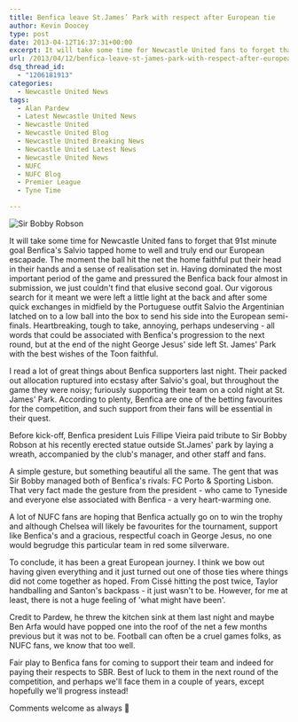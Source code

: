 ```yaml
---
title: Benfica leave St.James’ Park with respect after European tie
author: Kevin Doocey
type: post
date: 2013-04-12T16:37:31+00:00
excerpt: It will take some time for Newcastle United fans to forget that 91st minute goal Salvio tapped home to well and truly end our European escapade. The moment the ball hit the net the..
url: /2013/04/12/benfica-leave-st-james-park-with-respect-after-european-tie/
dsq_thread_id:
  - "1206181913"
categories:
  - Newcastle United News
tags:
  - Alan Pardew
  - Latest Newcastle United News
  - Newcastle United
  - Newcastle United Blog
  - Newcastle United Breaking News
  - Newcastle United Latest News
  - Newcastle United News
  - NUFC
  - NUFC Blog
  - Premier League
  - Tyne Time

---
```

![Sir Bobby Robson](https://www.tynetime.com/wp-content/uploads/2013/04/Benfica-St.James-Park.jpg "Benfica - Fans, staff and manager pay tribute to Sir Bobby")

It will take some time for Newcastle United fans to forget that 91st minute goal Benfica's Salvio tapped home to well and truly end our European escapade. The moment the ball hit the net the home faithful put their head in their hands and a sense of realisation set in. Having dominated the most important period of the game and pressured the Benfica back four almost in submission, we just couldn't find that elusive second goal. Our vigorous search for it meant we were left a little light at the back and after some quick exchanges in midfield by the Portuguese outfit Salvio the Argentinian latched on to a low ball into the box to send his side into the European semi-finals. Heartbreaking, tough to take, annoying, perhaps undeserving  - all words that could be associated with Benfica's progression to the next round, but at the end of the night George Jesus' side left St. James' Park with the best wishes of the Toon faithful.

I read a lot of great things about Benfica supporters last night. Their packed out allocation ruptured into ecstasy after Salvio's goal, but throughout the game they were noisy; furiously supporting their team on a cold night at St. James' Park. According to plenty, Benfica are one of the betting favourites for the competition, and such support from their fans will be essential in their quest.

Before kick-off, Benfica president Luis Fillipe Vieira paid tribute to Sir Bobby Robson at his recently erected statue outside St.James' park by laying a wreath, accompanied by the club's manager, and other staff and fans.

A simple gesture, but something beautiful all the same. The gent that was Sir Bobby managed both of Benfica's rivals: FC Porto & Sporting Lisbon. That very fact made the gesture from the president - who came to Tyneside and everyone else associated with Benfica - a very heart-warming one.

A lot of NUFC fans are hoping that Benfica actually go on to win the trophy and although Chelsea will likely be favourites for the tournament, support like Benfica's and a gracious, respectful coach in George Jesus, no one would begrudge this particular team in red some silverware.

To conclude, it has been a great European journey. I think we bow out having given everything and it just turned out one of those ties where things did not come together as hoped. From Cissé hitting the post twice, Taylor handballing and Santon's backpass - it just wasn't to be. However, for me at least, there is not a huge feeling of 'what might have been'.

Credit to Pardew, he threw the kitchen sink at them last night and maybe Ben Arfa would have popped one into the roof of the net a few months previous but it was not to be. Football can often be a cruel games folks, as NUFC fans, we know that too well.

Fair play to Benfica fans for coming to support their team and indeed for paying their respects to SBR. Best of luck to them in the next round of the competition, and perhaps we'll face them in a couple of years, except hopefully we'll progress instead!

Comments welcome as always 🙂
